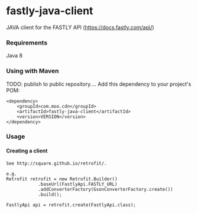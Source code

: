 # fastly-java-client
JAVA client for the FASTLY API (https://docs.fastly.com/api/)

### Requirements

Java 8

### Using with Maven

TODO: publish to public repository....
Add this dependency to your project's POM:

    <dependency>
        <groupId>com.moo.cdn</groupId>
        <artifactId>fastly-java-client</artifactId>
        <version>VERSION</version>
    </dependency>

### Usage

#### Creating a client

    See http://square.github.io/retrofit/.

    e.g.
    Retrofit retrofit = new Retrofit.Builder()
                .baseUrl(FastlyApi.FASTLY_URL)
                .addConverterFactory(GsonConverterFactory.create())
                .build();

    FastlyApi api = retrofit.create(FastlyApi.class);
